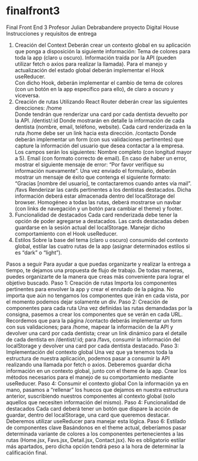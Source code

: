 # finalfront3
Final Front End 3  Profesor Julian Debrabandere proyecto Digital House
Instrucciones y requisitos de entrega
1) Creación del Context
Deberán crear un contexto global en su aplicación que ponga a disposición la siguiente información:
Tema de colores para toda la app (claro u oscuro).
Información traída por la API (pueden utilizar fetch o axios para realizar la llamada).
Para el manejo y actualización del estado global deberán implementar el Hook useReducer.	
Con dicho Hook, deberán implementar el cambio de tema de colores (con un botón en la app específico para ello), de claro a oscuro y viceversa.
2) Creación de rutas
Utilizando React Router deberán crear las siguientes direcciones:
/home	
Donde tendrán que renderizar una card por cada dentista devuelto por la API.
/dentist/:id
Donde mostrarán en detalle la información de cada dentista (nombre, email, teléfono, website).
Cada card renderizada en la ruta /home debe ser un link hacia esta dirección.
/contacto
Donde deberán implementar un form (con sus validaciones pertinentes) que capture la información del usuario que desea contactar a la empresa. Los campos serán los siguientes:
Nombre completo (con longitud mayor a 5).
Email (con formato correcto de email).
En caso de haber un error, mostrar el siguiente mensaje de error: “Por favor verifique su información nuevamente”.
Una vez enviado el formulario, deberán mostrar un mensaje de éxito que contenga el siguiente formato: “Gracias [nombre del usuario], te contactaremos cuando antes vía mail”.
/favs
Renderizar las cards pertinentes a los dentistas destacados. Dicha información deberá estar almacenada dentro del localStorage del browser.
Homogéneo a todas las rutas, deberá mostrarse un navbar (con links de navegación y un botón para cambiar el theme) y footer.
3) Funcionalidad de destacados
Cada card renderizada debe tener la opción de poder agregarse a destacados.
Las cards destacadas deben guardarse en la sesión actual del localStorage.
Manejar dicho comportamiento con el Hook useReducer.
4) Estilos
Sobre la base del tema (claro u oscuro) consumido del contexto global, estilar las cuatro rutas de la app (asignar determinados estilos si es “dark” o “light”).

Pasos a seguir
Para ayudar a que puedas organizarte y realizar la entrega a tiempo, te dejamos una propuesta de flujo de trabajo. De todas maneras, puedes organizarte de la manera que creas más conveniente para lograr el objetivo buscado.
Paso 1: Creación de rutas 
Importa los componentes pertinentes para envolver la app y crear el enrutado de la página. No importa que aún no tengamos los componentes que irán en cada vista, por el momento podemos dejar solamente un div.
Paso 2: Creación de componentes para cada ruta
Una vez definidas las rutas demandadas por la consigna, pasemos a crear los componentes que se verán en cada URL. Recordemos que para la página /contacto deberás implementar un form con sus validaciones; para /home, mapear la información de la API y devolver una card por cada dentista; crear un link dinámico para el detalle de cada dentista en /dentist/:id; para /favs, consumir la información del localStorage y devolver una card por cada dentista destacado.
Paso 3: Implementación del contexto global
Una vez que ya tenemos toda la estructura de nuestra aplicación, podemos pasar a consumir la API realizando una llamada por fetch o axios. Deberemos guardar dicha información en un contexto global, junto con el theme de la app. Crear los métodos necesarios para el manejo de su comportamiento mediante useReducer.
Paso 4: Consumir el contexto global
Con la información ya en mano, pasamos a “rellenar” los huecos que dejamos en nuestra estructura anterior, suscribiendo nuestros componentes al contexto global (solo aquellos que necesiten información del mismo).
Paso 4: Funcionalidad de destacados
Cada card deberá tener un botón que dispare la acción de guardar, dentro del localStorage, una card que queremos destacar. Deberemos utilizar useReducer para manejar esta lógica.
Paso 6: Estilado de componentes clave 
Basándonos en el theme actual, deberíamos pasar determinada variante de colores a los componentes pertenecientes a las rutas (Home.jsx, Favs.jsx, Detail.jsx, Contact.jsx). No es obligatorio estilar más apartados, pero dicha opción tendrá peso a la hora de determinar la calificación final.

